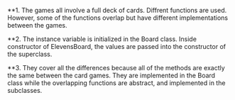 **1. The games all involve a full deck of cards. Diffrent functions are used. However, some of the functions overlap but have different implementations between the games. 

**2. The instance variable is initialized in the Board class. Inside constructor of ElevensBoard, the values are passed into the constructor of the superclass.

**3. They cover all the differences because all of the methods are exactly the same between the card games. They are implemented in the Board class while the overlapping functions are abstract, and implemented in the subclasses.